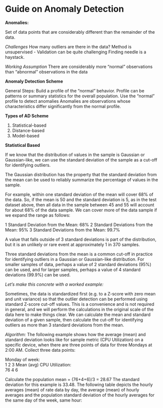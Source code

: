 # Guide on Anomaly Detection

**Anomalies:**

Set of data points that are considerably different than the remainder of the data.

*Challenges*
How many outliers are there in the data?
Method is unsupervised - Validation can be quite challenging
Finding needle is a haystack.

*Working Assumption*
There are considerably more “normal” observations than “abnormal” observations in the data


**Anomaly Detection Scheme**

General Steps:
  Build a profile of the “normal” behavior.
    Profile can be patterns or summary statistics for the overall population.
Use the “normal” profile to detect anomalies
  Anomalies are observations whose characteristics differ significantly from the normal profile.

**Types of AD Scheme**

1. Statistical-based
2. Distance-based
3. Model-based

**Statistical Based**

If we know that the distribution of values in the sample is Gaussian or Gaussian-like, we can use the standard deviation of the sample as a cut-off for identifying outliers.

The Gaussian distribution has the property that the standard deviation from the mean can be used to reliably summarize the percentage of values in the sample.

For example, within one standard deviation of the mean will cover 68% of the data.
So, if the mean is 50 and the standard deviation is 5, as in the test dataset above, then all data in the sample between 45 and 55 will account for about 68% of the data sample. We can cover more of the data sample if we expand the range as follows:

  1 Standard Deviation from the Mean: 68%
  2 Standard Deviations from the Mean: 95%
  3 Standard Deviations from the Mean: 99.7%
  
A value that falls outside of 3 standard deviations is part of the distribution, but it is an unlikely or rare event at approximately 1 in 370 samples.

Three standard deviations from the mean is a common cut-off in practice for identifying outliers in a Gaussian or Gaussian-like distribution. For smaller samples of data, perhaps a value of 2 standard deviations (95%) can be used, and for larger samples, perhaps a value of 4 standard deviations (99.9%) can be used.

*Let’s make this concrete with a worked example:*

Sometimes, the data is standardized first (e.g. to a Z-score with zero mean and unit variance) so that the outlier detection can be performed using standard Z-score cut-off values. This is a convenience and is not required in general, and we will perform the calculations in the original scale of the data here to make things clear.
We can calculate the mean and standard deviation of a given sample, then calculate the cut-off for identifying outliers as more than 3 standard deviations from the mean.

*Algorithm:*
The following example shows how the average (mean) and standard deviation looks like for sample metric (CPU Utilization) on a specific device, when there are three points of data for three Mondays at 2:00 AM.
Collect three data points:

Monday of week: 	
1		 2 		3
Mean (avg) CPU Utilization: 	
76 		4 		6

Calculate the population mean = (76+4+6)/3 = 28.67
The standard deviation for this example is 33.48.
The following table depicts the hourly averages (mean) of rate data by day, the average (mean) of hourly averages and the population standard deviation of the hourly averages for the same day of the week, same hour:

